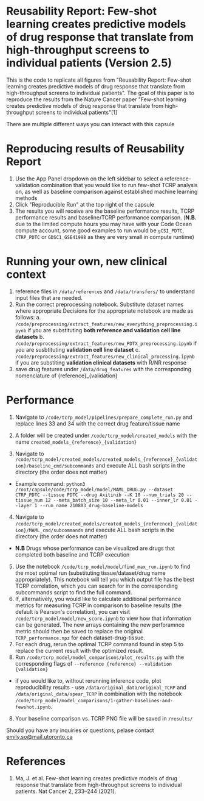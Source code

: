 # Reusability Report: Few-shot learning creates predictive models of drug response that translate from high-throughput screens to individual patients (Version 2.5)

This is the code to replicate all figures from "Reusability Report: Few-shot learning creates predictive models of drug response that translate from high-throughput screens to individual patients". The goal of this paper is to reproduce the results from the Nature Cancer paper "Few-shot learning creates predictive models of drug response that translate from high-throughput screens to individual patients"[1]

There are multiple different ways you can interact with this capsule 
# Reproducing results of Reusability Report 
1. Use the App Panel dropdown on the left sidebar to select a reference-validation combination that you would like to run few-shot TCRP analysis on, as well as baseline comparison against established machine learning methods 
2. Click "Reproducible Run" at the top right of the capsule
3. The results you will receive are the baseline performance results, TCRP performance results and baseline/TCRP performance comparison. (**N.B.** due to the limited compute hours you may have with your Code Ocean compute account, some good examples to run would be `gCSI_PDTC`, `CTRP_PDTC` or `GDSC1_GSE41998` as they are very small in compute runtime)

# Running your own, new clinical context 
1. reference files in `/data/references` and `/data/transfers/` to understand input files that are needed. 
2. Run the correct preprocessing notebook. Substitute dataset names where appropriate Decisions for the appropriate notebook are made as follows:
 a. `/code/preprocessing/extract_features/new_everything_preprocessing.ipynb` if you are substituting **both reference and validation cell line datasets**
 b. `/code/preprocessing/extract_features/new_PDTX_preprocessing.ipynb` if you are susbtituting **validation cell line dataset** 
 c. `/code/preprocessing/extract_features/new_clinical_processing.ipynb` if you are substiting **validation clinical datasets** with R/NR response
3. save drug features under `/data/drug_features` with the corresponding nomenclature of {reference}_{validation}

# Performance 
1. Navigate to `/code/tcrp_model/pipelines/prepare_complete_run.py` and replace lines 33 and 34 with the correct drug feature/tissue name
2. A folder will be created under `/code/tcrp_model/created_models` with the name `created_models_{reference}_{validation}`

3. Navigate to `/code/tcrp_model/created_models/created_models_{reference}_{validation}/baseline_cmd/subcommands` and execute ALL bash scripts in the directory (the order does not matter)
- Example command: `python3 /root/capsule/code/tcrp_model/model/MAML_DRUG.py --dataset CTRP_PDTC --tissue PDTC --drug Axitinib --K 10 --num_trials 20 --tissue_num 12 --meta_batch_size 10 --meta_lr 0.01 --inner_lr 0.01 --layer 1 --run_name 210803_drug-baseline-models`
4. Navigate to `/code/tcrp_model/created_models/created_models_{reference}_{validation}/MAML_cmd/subcommands` and execute ALL bash scripts in the directory (the order does not matter)
- **N.B** Drugs whose performance can be visualized are drugs that completed both baseline and TCRP execution
5. Use the notebook `/code/tcrp_model/model/find_max_run.ipynb` to find the most optimal run (substituting tissue/dataset/drug name appropriately). This notebook will tell you which output file has the best TCRP correlation, which you can search for in the corresponding subcommands script to find the full command.
6. If, alternatively, you would like to calculate additional performance metrics for measuring TCRP in comparison to baseline results (the default is Pearson's correlation), you can visit `/code/tcrp_model/model/new_score.ipynb` to view how that information can be generated. The new arrays containing the new perforamnce metric should then be saved to replace the original `TCRP_performance.npz` for each dataset-drug-tissue.
6. For each drug, rerun the optimal TCRP command found in step 5 to replace the current result with the optimized result. 
7. Run `/code/tcrp_model/model_comparisons/plot_results.py` with the corresponding flags of `--reference {reference} --validation {validation}`
- if you would like to, without rerunning inference code, plot reproducibility results - use `/data/original_data/original_TCRP` and `/data/original_data/spear_TCRP` in combination with the notebook `/code/tcrp_model/model_comparisons/1-gather-baselines-and-fewshot.ipynb`.
8. Your baseline comparison vs. TCRP PNG file will be saved in `/results/`


Should you have any inquiries or questions, pelase contact [emily.so@mail.utoronto.ca](emily.so@mail.utoronto.ca)
# References
1. Ma, J. et al. Few-shot learning creates predictive models of drug response that translate from high-throughput screens to individual patients. Nat Cancer 2, 233–244 (2021).
